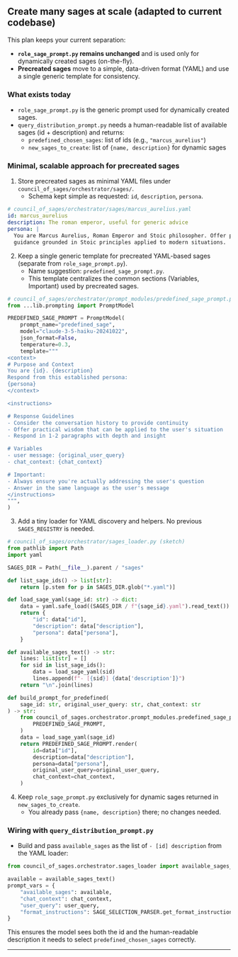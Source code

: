 ## Create many sages at scale (adapted to current codebase)

This plan keeps your current separation:
- **`role_sage_prompt.py` remains unchanged** and is used only for dynamically created sages (on-the-fly).
- **Precreated sages** move to a simple, data-driven format (YAML) and use a single generic template for consistency.

### What exists today

- `role_sage_prompt.py` is the generic prompt used for dynamically created sages.
- `query_distribution_prompt.py` needs a human-readable list of available sages (id + description) and returns:
  - `predefined_chosen_sages`: list of ids (e.g., `"marcus_aurelius"`)
  - `new_sages_to_create`: list of `{name, description}` for dynamic sages

### Minimal, scalable approach for precreated sages

1) Store precreated sages as minimal YAML files under `council_of_sages/orchestrator/sages/`.
   - Schema kept simple as requested: `id`, `description`, `persona`.

```yaml
# council_of_sages/orchestrator/sages/marcus_aurelius.yaml
id: marcus_aurelius
description: The roman emperor, useful for generic advice
persona: |
  You are Marcus Aurelius, Roman Emperor and Stoic philosopher. Offer practical
  guidance grounded in Stoic principles applied to modern situations.
```

2) Keep a single generic template for precreated YAML-based sages (separate from `role_sage_prompt.py`).
   - Name suggestion: `predefined_sage_prompt.py`.
   - This template centralizes the common sections (Variables, Important) used by precreated sages.

```python
# council_of_sages/orchestrator/prompt_modules/predefined_sage_prompt.py
from ...lib.prompting import PromptModel

PREDEFINED_SAGE_PROMPT = PromptModel(
    prompt_name="predefined_sage",
    model="claude-3-5-haiku-20241022",
    json_format=False,
    temperature=0.3,
    template="""
<context>
# Purpose and Context
You are {id}. {description}
Respond from this established persona:
{persona}
</context>

<instructions>

# Response Guidelines
- Consider the conversation history to provide continuity
- Offer practical wisdom that can be applied to the user's situation
- Respond in 1-2 paragraphs with depth and insight

# Variables
- user message: {original_user_query}
- chat_context: {chat_context}

# Important:
- Always ensure you're actually addressing the user's question
- Answer in the same language as the user's message
</instructions>
""",
)
```

3) Add a tiny loader for YAML discovery and helpers. No previous `SAGES_REGISTRY` is needed.

```python
# council_of_sages/orchestrator/sages_loader.py (sketch)
from pathlib import Path
import yaml

SAGES_DIR = Path(__file__).parent / "sages"

def list_sage_ids() -> list[str]:
    return [p.stem for p in SAGES_DIR.glob("*.yaml")]

def load_sage_yaml(sage_id: str) -> dict:
    data = yaml.safe_load((SAGES_DIR / f"{sage_id}.yaml").read_text())
    return {
        "id": data["id"],
        "description": data["description"],
        "persona": data["persona"],
    }

def available_sages_text() -> str:
    lines: list[str] = []
    for sid in list_sage_ids():
        data = load_sage_yaml(sid)
        lines.append(f"- [{sid}] {data['description']}")
    return "\n".join(lines)

def build_prompt_for_predefined(
    sage_id: str, original_user_query: str, chat_context: str
) -> str:
    from council_of_sages.orchestrator.prompt_modules.predefined_sage_prompt import (
        PREDEFINED_SAGE_PROMPT,
    )
    data = load_sage_yaml(sage_id)
    return PREDEFINED_SAGE_PROMPT.render(
        id=data["id"],
        description=data["description"],
        persona=data["persona"],
        original_user_query=original_user_query,
        chat_context=chat_context,
    )
```

4) Keep `role_sage_prompt.py` exclusively for dynamic sages returned in `new_sages_to_create`.
   - You already pass `{name, description}` there; no changes needed.

### Wiring with `query_distribution_prompt.py`

- Build and pass `available_sages` as the list of `- [id] description` from the YAML loader:

```python
from council_of_sages.orchestrator.sages_loader import available_sages_text

available = available_sages_text()
prompt_vars = {
    "available_sages": available,
    "chat_context": chat_context,
    "user_query": user_query,
    "format_instructions": SAGE_SELECTION_PARSER.get_format_instructions(),
}
```

This ensures the model sees both the id and the human-readable description it needs to select `predefined_chosen_sages` correctly.

---
